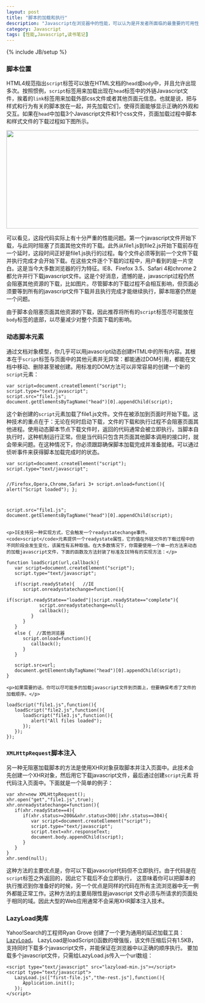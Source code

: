 ```yaml
---
layout: post
title: "脚本的加载和执行"
description: "Javascript在浏览器中的性能，可以认为是开发者所面临的最重要的可用性问题，这个问题因js的阻塞特性变得复杂。"
category: Javascript 
tags: [性能,Javascript,读书笔记]
---
```

{% include JB/setup %}

<div class="p-section">
	<h3>脚本位置</h3>
	<p>HTML4规范指出<code>script</code>标签可以放在HTML文档的<code>head</code>或<code>body</code>中，并且允许出现多次。按照惯例，<code>script</code>标签用来加载出现在<code>head</code>标签中的外链Javascript文件，挨着的<code>link</code>标签用来加载外部css文件或者其他页面元信息。也就是说，把与样式和行为有关的脚本放在一起，并先加载它们，使得页面能够显示正确的外观和交互。如果在<code>head</code>中加载3个Javascript文件和1个css文件，页面加载过程中脚本和样式文件的下载过程如下图所示。</p>
	<div class="image"><img src="http://ffandii.github.io/Personal-blog/images/post/javascript/load.png" width="660" height="258"/></div>
	<p>可以看见，这段代码实际上有十分严重的性能问题。第一个javascript文件开始下载，与此同时阻塞了页面其他文件的下载。此外从file1.js到file2.js开始下载前存在一个延时，这段时间正好是file1.js执行的过程。每个文件必须等到前一个文件下载并执行完成才会开始下载。在这些文件逐个下载的过程中，用户看到的是一片空白。这是当今大多数浏览器的行为特征。IE8、Firefox 3.5、Safari 4和chrome 2都允许并行下载javascript文件。这是个好消息，遗憾的是，javascript过程仍然会阻塞其他资源的下载，比如图片。尽管脚本的下载过程不会相互影响，但页面必须要等到所有的javascript文件下载并且执行完成才能继续执行，脚本阻塞仍然是一个问题。</p>
	<p>由于脚本会阻塞页面其他资源的下载，因此推荐将所有的<code>script</code>标签尽可能放在<code>body</code>标签的底部，以尽量减少对整个页面下载的影响。</p>
</div>

<div class="p-section">
	<h3>动态脚本元素</h3>
	<p>通过文档对象模型，你几乎可以用javascript动态创建HTML中的所有内容。其根本在于<code>script</code>标签与页面中的其他元素并无异常：都能通过DOM引用，都能在文档中移动、删除甚至被创建。用标准的DOM方法可以非常容易的创建一个新的<code>script</code>元素：</p>
<pre><code class="javascript">var script=document.createElement("script");
script.type="text/javascript";
script.src="file1.js";
document.getElementsByTagName("head")[0].appendChild(script);
</code></pre>
	<p>这个新创建的<code>script</code>元素加载了file1.js文件。文件在被添加到页面时开始下载。这种技术的重点在于：无论在何时启动下载，文件的下载和执行过程不会阻塞页面其他进程。使用动态脚本节点下载文件时，返回的代码通常会被立即执行。当脚本自执行时，这种机制运行正常。但是当代码只包含共页面其他脚本调用的接口时，就会带来问题。在这种情况下，你必须跟踪确保脚本加载完成并准备就绪。可以通过侦听事件来获得脚本加载完成时的状态。</p>
<pre><code class="javascript">var script=document.createElement("script");
script.type="text/javascript";

//Firefox,Opera,Chrome,Safari 3+
script.onload=function(){
	alert("Script loaded");
};

script.src="file1.js";
document.getElementsByTagName("head")[0].appendChild(script);
</code></pre>

	<p>IE支持另一种实现方式，它会触发一个readystatechange事件。<code>script</code>元素提供一个readystate属性，它的值在外链文件的下载过程中的不同阶段会发生变化，该属性有五种取值。在大多数情况下，你需要使用一个单一的方法来动态的加载javascript文件，下面的函数及方法封装了标准及IE特有的实现方法：</p>
<pre><code class="javascript">function loadScript(url,callback){
   var script=document.createElement("script");
   script.type="text/javascript";
   
   if(script.readyState){   //IE
      script.onreadystatechange=function(){
	     if(script.readyState=="loaded"||script.readyState=="complete"){
		    script.onreadystatechange=null;
			callback();
		 }
	  }
   }
   else {  //其他浏览器
      script.onload=function(){
	     callback();
	  }
   }
   
   script.src=url;
   document.getElementsByTagName("head")[0].appendChild(script);
}
</code></pre>
	<p>如果需要的话，你可以尽可能多的加载javascript文件到页面上，但要确保考虑了文件的加载顺序。</p>
<pre><code class="javascript">loadScript("file1.js",function(){
   loadScript("file2.js",function(){
      loadScript("file3.js",function(){
	     alert("All files loaded");
	  });
   });
});
</code></pre>
</div>

<div class="p-section">
   <h3><code>XMLHttpRequest</code>脚本注入</h3>
   <p>另一种无阻塞加载脚本的方法是使用XHR对象获取脚本并注入页面中。此技术会先创建一个XHR对象，然后用它下载javascript文件，最后通过创建<code>script</code>元素
   将代码注入页面中。下面就是一个简单的例子：</p>
<pre><code class="javascript">var xhr=new XMLHttpRequest();
xhr.open("get","file1.js",true);
xhr.onreadystatechange=function(){
   if(xhr.readyState==4){
      if(xhr.status>=200&&xhr.status<300||xhr.status==304){
	     var script=document.createElement("script");
		 script.type="text/javascript";
		 script.text=xhr.responseText;
		 document.body.appendChild(script);
	  }
   }
}
xhr.send(null);
</code></pre>
	<p>这种方法的主要优点是，你可以下载javascript代码但不立即执行。由于代码是在<code>script</code>标签之外返回的，因此它下载后不会立即执行，
	这意味着你可以把脚本的执行推迟到你准备好的时候，另一个优点是同样的代码在所有主流浏览器中无一例外都能正常工作。这种方法的主要局限性是javascript
	文件必须与所请求的页面处于相同的域。因此大型的Web应用通常不会采用XHR脚本注入技术。</p>
</div>

<div class="p-section">
	<h3>LazyLoad类库</h3>
	<p>Yahoo!Search的工程师Ryan Grove 创建了一个更为通用的延迟加载工具：<a href="http://github.com/rgrove/lazyload">LazyLoad</a>。
	LazyLoad是loadScript()函数的增强版，该文件压缩后只有1.5KB，支持同时下载多个javascript文件，并能保证在浏览器中以正确的顺序执行。
	要加载多个javascript文件，只需给LazyLoad.js传入一个url数组：</p>
<pre><code class="javascript">&lt;script type="text/javascript" src="lazyload-min.js"&gt;&lt;/script&gt;
&lt;script type="text/javascript"&gt;
   LazyLoad.js(["first-file.js","the-rest.js"],function(){
      Application.init();
   });
&lt;/script&gt;
</code></pre>
</div>









